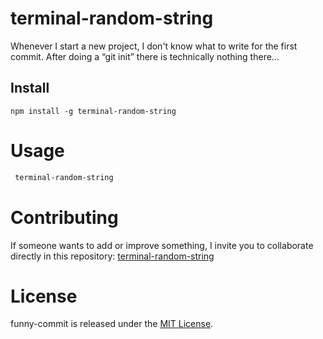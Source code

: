 # terminal-random-string

Whenever I start a new project, I don't know what to write for the first commit. After doing a “git init” there is technically nothing there...

## Install

```npm
npm install -g terminal-random-string
```

# Usage

```bash
 terminal-random-string
```

# Contributing

If someone wants to add or improve something, I invite you to collaborate directly in this repository: [terminal-random-string](https://github.com/cesarforall/terminal-random-string)

# License

funny-commit is released under the [MIT License](https://opensource.org/licenses/MIT).